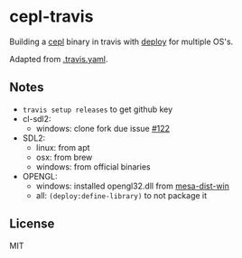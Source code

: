 # cepl-travis

Building a [cepl](https://github.com/cbaggers/cepl/) binary in travis with [deploy](https://github.com/Shinmera/deploy/) for multiple OS's.

Adapted from [.travis.yaml](https://github.com/phoe-trash/furcadia-post-splitter/blob/b60faba/.travis.yml).

## Notes

- `travis setup releases` to get github key
- cl-sdl2:
  - windows: clone fork due issue [#122](https://github.com/lispgames/cl-sdl2/issues/122)
- SDL2:
  - linux: from apt
  - osx: from brew
  - windows: from official binaries
- OPENGL:
  - windows: installed opengl32.dll from [mesa-dist-win](https://github.com/pal1000/mesa-dist-win)
  - all: `(deploy:define-library)` to not package it

## License

MIT

